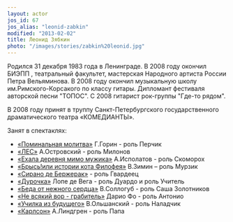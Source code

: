 ```yaml
---
layout: actor
jos_id: 67
jos_alias: "leonid-zabkin"
modified: "2013-02-02"
title: Леонид Зябкин
photo: "/images/stories/zabkin%20leonid.jpg"
---
```


Родился 31 декабря 1983 года в Ленинграде. В 2008 году окончил БИЭПП , театральный факультет, мастерская Народного артиста России Петра Вельяминова. В 2008 году окончил музыкальную школу им.Римского-Корсакого по классу гитары. Дипломант фестиваля авторской песни "ТОПОС". С 2008 гитарист рок-группы "Где-то рядом".

В 2008 году принят в труппу Санкт-Петербургского государственного драматического театра «КОМЕДИАНТЫ».

Занят в спектаклях:

- [«Поминальная молитва»](97-pominalnaia-molitva.html) Г.Горин - роль Перчик
- [«ЛЕС»](91-les.html) А.Островский - роль Милонов
- [«Ехала деревня мимо мужика»](45-exala-derevna-mimo-mushika.html) А.Исполатов - роль Скоморох
- [«Брысь!или истории кота Филофея»](40-bris-ili-istoria-kota-filifeia.html) В.Зимин – роль Мурзик
- [«Сирано де Бержерак»](60-sirano-de-bergerak.html) - роль Гвардеец
- [«Дурочка»](44-dyrochka.html) Лопе де Вега - роль Дуардо и роль Учитель
- [«Беда от нежного сердца»](39-beda-ot-neghnogo-serdca.html) В.Соллогуб - роль Саша Золотников
- [«Не всякий вор - грабитель»](70-vor.html) Дарио Фо - роль Антонио
- [«Училка из будущего»](90-ychilka.html) В.Ольшанский - роль Наладчик
- [«Карлсон»](147-karlson.html) А.Линдгрен - роль Папа